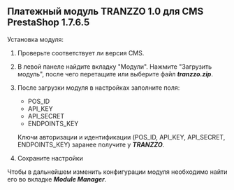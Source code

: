 Платежный модуль TRANZZO  1.0 для CMS PrestaShop 1.7.6.5
---

Установка модуля:
1) Проверьте соответствует ли версия CMS.
2) В левой панеле найдите вкладку "Модули". Нажмите "Загрузить модуль", после чего перетащите или выберите файл ***tranzzo.zip***.
3) После загрузки модуля в настройках заполните поля:
	* POS_ID
	* API_KEY
	* API_SECRET
	* ENDPOINTS_KEY
	
   Ключи авторизации и идентификации (POS_ID, API_KEY, API_SECRET, ENDPOINTS_KEY) заранее получите у ***TRANZZO***.
4) Сохраните настройки

Чтобы в дальнейшем изменить конфигурации модуля необходимо найти его во вкладке ***Module Manager***.